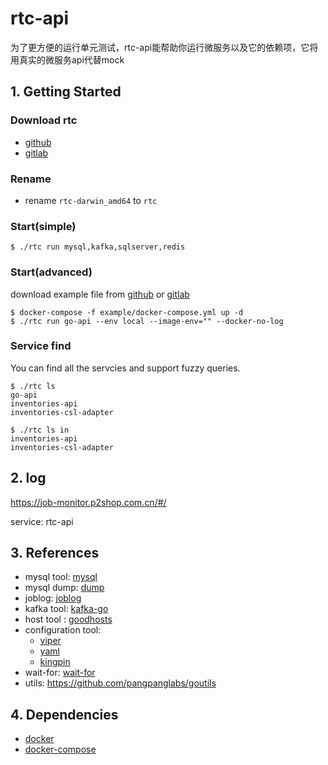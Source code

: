 # rtc-api

为了更方便的运行单元测试，rtc-api能帮助你运行微服务以及它的依赖项，它将用真实的微服务api代替mock

## 1. Getting Started

### Download rtc

- [github](https://github.com/relax-space/rtc-api/releases)
- [gitlab](https://gitlab.p2shop.cn:8443/qa/rtc-api/-/tags)

### Rename

- rename `rtc-darwin_amd64` to `rtc`

### Start(simple)

```
$ ./rtc run mysql,kafka,sqlserver,redis
```

### Start(advanced)

download example file from [github](https://github.com/relax-space/rtc-api/releases) or [gitlab](https://gitlab.p2shop.cn:8443/qa/rtc-api/-/tags)

```
$ docker-compose -f example/docker-compose.yml up -d
$ ./rtc run go-api --env local --image-env="" --docker-no-log
```

### Service find
You can find all the servcies and support fuzzy queries.
```
$ ./rtc ls
go-api
inventories-api
inventories-csl-adapter
```
```
$ ./rtc ls in
inventories-api
inventories-csl-adapter
```

## 2. log
https://job-monitor.p2shop.com.cn/#/

service: rtc-api

## 3. References

- mysql tool: [mysql](https://github.com/go-sql-driver/mysql)
- mysql dump: [dump](https://github.com/relax-space/go-mysqldump)
- joblog: [joblog](https://github.com/ElandGroup/joblog)
- kafka tool: [kafka-go](https://github.com/segmentio/kafka-go)
- host tool : [goodhosts](https://github.com/lextoumbourou/goodhosts)
- configuration tool: 
  - [viper](https://github.com/spf13/viper) 
  - [yaml](https://github.com/ghodss/yaml)
  - [kingpin](https://github.com/alecthomas/kingpin)
- wait-for: [wait-for](https://github.com/fmiguelez/wait-for.git)
- utils: https://github.com/pangpanglabs/goutils

## 4. Dependencies

- [docker](https://yeasy.gitbooks.io/docker_practice/install/)
- [docker-compose](https://yeasy.gitbooks.io/docker_practice/compose/install.html)